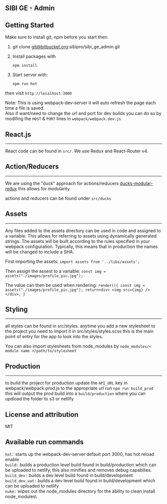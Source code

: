 ## SIBI GE - Admin

Getting Started
-----------------------

Make sure to install git, npm before you start then:

1. git clone git@bitbucket.org:sibipro/sibi_ge_admin.git

2. Install packages with

    `npm install`

3. Start server with:

    `npm run hot`

then visit `http://localhost:3000`

Note: This is using webpack-dev-server it will auto refresh the page each time a file is saved.\
Also if want/need to change the url and port for dev builds you can do so by modifing the `HOST` & `PORT` lines in `webpack/webpack.dev.js`

## React.js
-----------
React code can be found in `src/`. We use Redux and React-Router v4.

## Action/Reducers
-------------------
We are using the "duck" approach for actions/reducers [ducks-modular-redux](https://github.com/erikras/ducks-modular-redux)
this allows for modularity.

actions and reducers can be found under `src/ducks`

## Assets
-----------
Any files added to the assets directory can be used in code and assigned to a variable. This
allows for referring to assets using dynamically generated strings. The assets will be built according to
the rules specified in your webpack configuration. Typically, this means that in production the names will
be changed to include a SHA.

First importing the assets:
  `import assets from '../libs/assets';`

Then assign the assest to a variable:
  `const img = assets("./images/profile_pic.jpg");`

The value can then be used when rendering:
  `render(){
    const img = assets("./images/profile_pic.jpg");
    return<div>
    <img src={img} />
    </div>;
  }`

## Styling
----------
all styles can be found in src/styles.
anytime you add a new stylesheet to the project you need to import it in src/styles/styles.scss
this is the main point of entry for the app to look into the styles.

You can also import stylesheets from node_modules by `node_modules/< module name >/path/to/stylesheet`

## Production
-------------
to build the project for production update the `API_URL` key in webpack/webpack.prod.js to the appropriate url
run `npm run build_prod` this will output the prod build into a `build/production` where you can updload the folder to s3 or netlify

License and attribution
-----------------------
MIT

Available run commands
-----------------------
`hot:` starts up the webpack-dev-server default port 3000, has hot reload enable\
`build:` builds a production level build found in build/production which can be uploaded to netlify, this also minifies and removes debug capabilies.\
`build_dev:` builds a dev level build found in build/development\
`build_dev_uat:` builds a dev level build found in build/development which can be uploaded to netlify\
`nuke:` wipes out the node_modules directory for the ability to clean install node_modules\